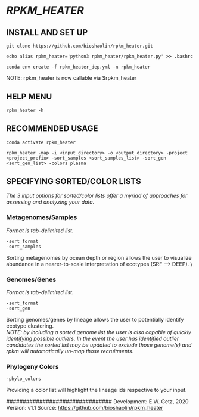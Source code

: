 # ***RPKM_HEATER*** #

## INSTALL AND SET UP ##

	git clone https://github.com/bioshaolin/rpkm_heater.git
	
	echo alias rpkm_heater='python3 rpkm_heater/rpkm_heater.py' >> .bashrc
	
	conda env create -f rpkm_heater_dep.yml -n rpkm_heater

NOTE: rpkm_heater is now callable via $rpkm_heater

## HELP MENU ##
	rpkm_heater -h

## RECOMMENDED USAGE ##
	conda activate rpkm_heater
	
	rpkm_heater -map -i <input_directory> -o <output_directory> -project <project_prefix> -sort_samples <sort_samples_list> -sort_gen <sort_gen_list> -colors plasma

## SPECIFYING SORTED/COLOR LISTS ##

*The 3 input options for sorted/color lists offer a myriad of approaches for assessing and analyzing your data.*

### Metagenomes/Samples ###
*Format is tab-delimited list.*
	
	-sort_format
	-sort_samples
Sorting metagenomes by ocean depth or region allows the user to visualize abundance in a nearer-to-scale interpretation of ecotypes (SRF --> DEEP). \

### Genomes/Genes ###
*Format is tab-delimited list.*
	
	-sort_format
	-sort_gen
Sorting genomes/genes by lineage allows the user to potentially identify ecotype clustering. \
	*NOTE: by including a sorted genome list the user is also capable of quickly identifying possible outliers. In the event the user has
	identified outlier candidates the sorted list may be updated to exclude those genome(s) and rpkm will automatically un-map those recruitments.*

### Phylogeny Colors ###

	-phylo_colors
Providing a color list will highlight the lineage ids respective to your input.

################################
Development: E.W. Getz, 2020
Version: v1.1
Source: https://github.com/bioshaolin/rpkm_heater
